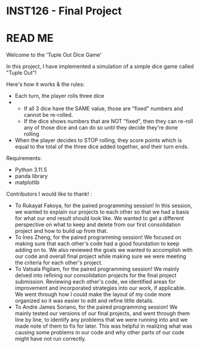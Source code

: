 # INST126 - Final Project 
# READ ME

Welcome to the 'Tuple Out Dice Game'

In this project, I have implemented a simulation of a simple dice game called "Tuple Out"!

Here's how it works & the rules:
+ Each turn, the player rolls three dice
+ - If all 3 dice have the SAME value, those are "fixed" numbers and cannot be re-rolled.
  - If the dice shows numbers that are NOT "fixed", then they can re-roll any of those dice and can do so until they decide they're done rolling
+ When the player decides to STOP rolling, they score points which is equal to the total of the three dice added together, and their turn ends.

Requirements:
+ Python 3.11.5
+ panda library
+ matplotlib
  
Contributors I would like to thank! : 
+ To Rukayat Fakoya, for the paired programming session! In this session, we wanted to explain our projects to each other so that we had a basis for what our end result should look like. We wanted to get a different perspective on what to keep and delete from our first consolidation project and how to build up from that. 
+ To Ines Zheng, for the paired programming session! We focused on making sure that each other's code had a good foundation to keep adding on to. We also reviewed the goals we wanted to accomplish with our code and overall final project while making sure we were meeting the criteria for each other's project.
+ To Vatsala Pigilam, for the paired programming session! We mainly delved into refining our consolidation projects for the final project submission. Reviewing each other's code, we identified areas for improvement and incorporated strategies into our work, if applicable. We went through how I could make the layout of my code more organized so it was easier to edit and refine little details.
+ To Andre James Soriano, for the paired programming session! We mainly tested our versions of our final projects, and went through them line by line, to identify any problems that we were running into and we made note of them to fix for later. This was helpful in realizing what was causing some problems in our code and why other parts of our code might have not run correctly.
